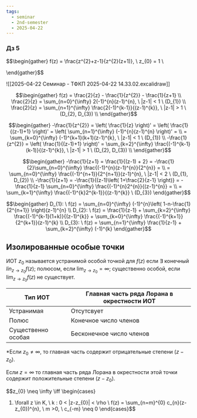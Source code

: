```yaml
---
tags:
  - seminar
  - 2nd-semester
  - 2025-04-22
---
```


### Дз 5

$$\begin{gather}
f(z) = \frac{z^{2}+z-1}{z^{2}(z+1)}, \ z_{0} = 1 \\

\end{gather}$$

![[2025-04-22 Семинар - ТФКП 2025-04-22 14.33.02.excalidraw]]

$$\begin{gather}
f(z) = \frac{2}{z} - \frac{1}{z^{2}} - \frac{1}{z+1} \\
\frac{2}{z} = \sum_{n=0}^{\infty} 2(-1)^{n}(z-1)^{n}, \ |z-1| < 1 \ (D_{1}) \\ \frac{2}{z} = \sum_{n=1}^{\infty} \frac{2(-1)^{k-1}}{(z-1)^{k}}, \ |z-1| > 1 \ (D_{2}, D_{3}) \\
\end{gather}$$

$$\begin{gather}
-\frac{1}{z^{2}} = \left( \frac{1}{z} \right)' = \left( \frac{1}{(z-1)+1} \right)' = \left( \sum_{n=1}^{\infty} (-1)^{n}(z-1)^{n}  \right)' = \\
= \sum_{k=0}^{\infty} (-1)^{k+1}(k+1)(z-1)^{k}, \ |z-1| < 1 \ (D_{1}) \\
-\frac{1}{z^{2}} = \left( \frac{1}{(z-1)+1} \right)' = \sum_{k=2}^{\infty} \frac{(-1)^{k-1}(k-1)}{(z-1)^{k}}, \ |z-1| > 1 \ (D_{2}, D_{3}) \\
\end{gather}$$

$$\begin{gather}
-\frac{1}{z+1} = \frac{1}{(z-1) + 2} = -\frac{1}{2}\sum_{n=0}^{\infty} \frac{(-1)^{n}(z-1)^{n}}{2^{n}} = \\
= \sum_{n=0}^{\infty} \frac{(-1)^{n+1}}{2^{n+1}}(z-1)^{n}, \ |z-1| < 2 \ (D_{1}, D_{2}) \\
-\frac{1}{z+1} = -\frac{1}{(z-1)\left( 1+\frac{2}{z-1} \right)} = -\frac{1}{z-1} \sum_{n=0}^{\infty} \frac{(-1)^{n}2^{n}}{(z-1)^{n}} = \\
= \sum_{k=1}^{\infty} \frac{(-1)^{k}2^{k-1}}{(z-1)^{k}} \ (D_{3})
\end{gather}$$

$$\begin{gather}
D_{1}: \ f(z) = \sum_{n=0}^{\infty} (-1)^{n}\left( 1-n-\frac{1}{2^{n+1}} \right)(z-1)^{n} \\
D_{2}: \ f(z) = \frac{1}{z-1} + \sum_{k=2}^{\infty} \frac{(-1)^{k-1}(1+k)}{(z-1)^{k}} + \sum_{k=0}^{\infty} \frac{(-1)^{k+1}}{2^{k+1}}(z-1)^{k} \\
D_{3}: \ f(z) = \sum_{n=1}^{\infty} \frac{1}{z-1} + \sum_{k=2}^{\infty} (-1)^{k}
\end{gather}$$

## Изолированные особые точки

ИОТ $z_{0}$ называется устранимой особой точкой для $f(z)$ если $\exists$ конечный $lin_{z \to z_{0}}f(z)$; полюсом, если $\lim_{ z \to z_{0} } = \infty$; существенно особой, если $\lim_{ z \to z_{0} }f(z)$ не существует.


| Тип ИОТ            | Главная часть ряда Лорана в окрестности ИОТ |
| ------------------ | ------------------------------------------- |
| Устранимая         | Отсутсвует                                  |
| Полюс              | Конечное число членов                       |
| Существенно особая | Бесконечное число членов                    |
\*Если $z_{0} \neq \infty$, то главная часть содержит отрицательные степени $(z-z_{0})$.

Если $z = \infty$ то главная часть ряда Лорана в окрестности этой точки содержит положительные степени $(z-z_{0})$.

$$z_{0} \neq \infty \iff \begin{cases}
1. \forall z \in K, \ k : 0 < |z-z_{0}| < \rho \\
f(z) = \sum_{n=m}^{0}  c_{n}(z-z_{0})^{n}, \ m >0, \ c_{-m} \neq 0
\end{cases}$$
